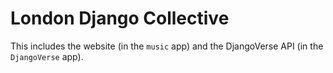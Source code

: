 # London Django Collective

This includes the website (in the `music` app) and the DjangoVerse API (in the `DjangoVerse` app). 